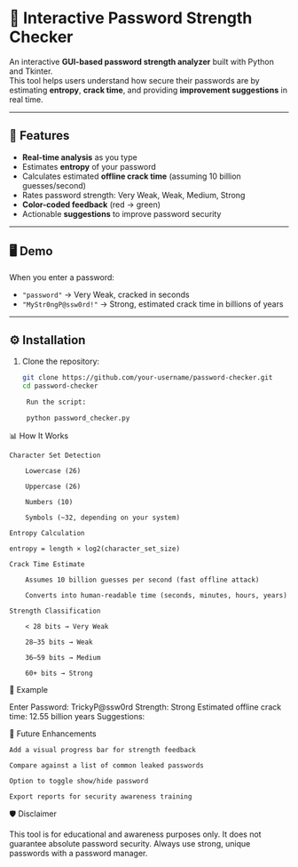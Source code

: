 # 🔐 Interactive Password Strength Checker

An interactive **GUI-based password strength analyzer** built with Python and Tkinter.  
This tool helps users understand how secure their passwords are by estimating **entropy**, **crack time**, and providing **improvement suggestions** in real time.  

---

## 🚀 Features

- **Real-time analysis** as you type  
- Estimates **entropy** of your password  
- Calculates estimated **offline crack time** (assuming 10 billion guesses/second)  
- Rates password strength: Very Weak, Weak, Medium, Strong  
- **Color-coded feedback** (red → green)  
- Actionable **suggestions** to improve password security  

---

## 🖥️ Demo

When you enter a password:  

- `"password"` → Very Weak, cracked in seconds  
- `"MyStr0ngP@ssw0rd!"` → Strong, estimated crack time in billions of years  

---

## ⚙️ Installation

1. Clone the repository:
   ```bash
   git clone https://github.com/your-username/password-checker.git
   cd password-checker

    Run the script:

    python password_checker.py

📊 How It Works

    Character Set Detection

        Lowercase (26)

        Uppercase (26)

        Numbers (10)

        Symbols (~32, depending on your system)

    Entropy Calculation

    entropy = length × log2(character_set_size)

    Crack Time Estimate

        Assumes 10 billion guesses per second (fast offline attack)

        Converts into human-readable time (seconds, minutes, hours, years)

    Strength Classification

        < 28 bits → Very Weak

        28–35 bits → Weak

        36–59 bits → Medium

        60+ bits → Strong

📌 Example

Enter Password: TrickyP@ssw0rd
Strength: Strong
Estimated offline crack time: 12.55 billion years
Suggestions:

🔮 Future Enhancements

    Add a visual progress bar for strength feedback

    Compare against a list of common leaked passwords

    Option to toggle show/hide password

    Export reports for security awareness training

🛡️ Disclaimer

This tool is for educational and awareness purposes only.
It does not guarantee absolute password security. Always use strong, unique passwords with a password manager.
